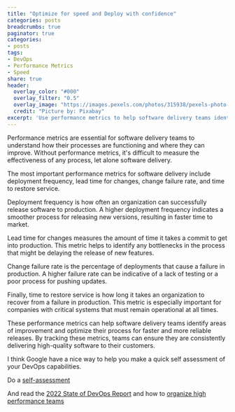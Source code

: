 ```yaml
---
title: "Optimize for speed and Deploy with confidence"
categories: posts
breadcrumbs: true
paginator: true
categories: 
- posts
tags:
- DevOps
- Performance Metrics
- Speed
share: true
header:
  overlay_color: "#000"
  overlay_filter: "0.5"
  overlay_image: "https://images.pexels.com/photos/315938/pexels-photo-315938.jpeg?auto=compress&cs=tinysrgb&w=1600"
  credit: "Picture by: Pixabay"
excerpt: 'Use performance metrics to help software delivery teams identify areas of improvement'
---
```


Performance metrics are essential for software delivery teams to understand how their processes are functioning and where they can improve. Without performance metrics, it's difficult to measure the effectiveness of any process, let alone software delivery.

The most important performance metrics for software delivery include deployment frequency, lead time for changes, change failure rate, and time to restore service.

Deployment frequency is how often an organization can successfully release software to production. A higher deployment frequency indicates a smoother process for releasing new versions, resulting in faster time to market.

Lead time for changes measures the amount of time it takes a commit to get into production. This metric helps to identify any bottlenecks in the process that might be delaying the release of new features.

Change failure rate is the percentage of deployments that cause a failure in production. A higher failure rate can be indicative of a lack of testing or a poor process for pushing updates.

Finally, time to restore service is how long it takes an organization to recover from a failure in production. This metric is especially important for companies with critical systems that must remain operational at all times.

These performance metrics can help software delivery teams identify areas of improvement and optimize their process for faster and more reliable releases. By tracking these metrics, teams can ensure they are consistently delivering high-quality software to their customers.

I think Google have a nice way to help you make a quick self assessment of your DevOps capabilities.

Do a [self-assessment](https://www.devops-research.com/quickcheck.html)

And read the [2022 State of DevOps Report](https://cloud.google.com/devops/state-of-devops/) and how to [organize high performance teams](https://cloud.google.com/devops)
